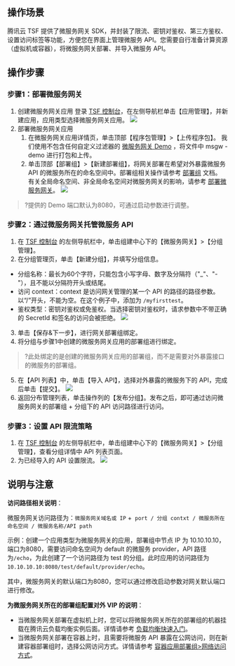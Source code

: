 ## 操作场景
腾讯云 TSF 提供了微服务网关 SDK，并封装了限流、密钥对鉴权、第三方鉴权、设置访问标签等功能，方便您在界面上管理微服务 API。您需要自行准备计算资源（虚拟机或容器），将微服务网关部署、并导入微服务 API。


## 操作步骤
### 步骤1：部署微服务网关
1. 创建微服务网关应用
   登录 [TSF 控制台](https://console.cloud.tencent.com/tsf?rid=1)，在左侧导航栏单击【应用管理】，并新建应用，应用类型选择微服务网关应用。
![](https://main.qcloudimg.com/raw/212e9845ca1f92a0de1defb28215b218.png)
2. 部署微服务网关应用
	1. 在微服务网关应用详情页，单击顶部【程序包管理】>【上传程序包】。
我们使用不包含任何自定义过滤器的 [微服务网关 Demo](https://alon-deployment-gz-1257356411.cos.ap-guangzhou.myqcloud.com/tsf-demo-simple-1.16.0.zip?_ga=1.250118594.510479937.1548238548) ，将文件中 msgw - demo 进行打包和上传。
	2. 单击顶部【部署组】>【新建部署组】，将网关部署在希望对外暴露微服务 API 的微服务所在的命名空间中。部署组相关操作请参考 [部署组](https://cloud.tencent.com/document/product/649/16932) 文档。
	有关全局命名空间、非全局命名空间对微服务网关的影响，请参考 [部署微服务网关](https://cloud.tencent.com/document/product/649/40200)。
![](https://main.qcloudimg.com/raw/b73e08360923a1bd485c59f7fec1fdf3.png)
>?提供的 Demo 端口默认为8080，可通过启动参数进行调整。



### 步骤2：通过微服务网关托管微服务 API
1. 在 [TSF 控制台](https://console.cloud.tencent.com/tsf?rid=1) 的左侧导航栏中，单击组建中心下的【微服务网关】>【分组管理】。
2. 在分组管理页，单击【新建分组】，并填写分组信息。
 - 分组名称：最长为60个字符，只能包含小写字母、数字及分隔符（"_"、"-"），且不能以分隔符开头或结尾。
 - 访问 context：context 是访问网关管理的某一个 API 的路径的路径参数。以“/”开头，不能为空。在这个例子中，添加为 `/myfirsttest`。
 - 鉴权类型：密钥对鉴权或免鉴权。当选择密钥对鉴权时，请求参数中不带正确的 SecretId 和签名的访问会被拒绝。
![](https://main.qcloudimg.com/raw/1deb7fb6fd50d6529ac5c3907fb6da73.png)
3. 单击【保存&下一步】，进行网关部署组绑定。
4. 将分组与步骤1中创建的微服务网关应用的部署组进行绑定。
>?此处绑定的是创建的微服务网关应用的部署组，而不是需要对外暴露接口的微服务的部署组。
5. 在【API 列表】中，单击【导入 API】，选择对外暴露的微服务下的 API，完成后单击【提交】。
![](https://main.qcloudimg.com/raw/a8f696129adf3367079dbfc7a3c9087f.png)
6. 返回分布管理列表，单击操作列的【发布分组】。发布之后，即可通过访问微服务网关的部署组 + 分组下的 API 访问路径进行访问。



### 步骤3：设置 API 限流策略
1. 在 [TSF 控制台](https://console.cloud.tencent.com/tsf?rid=1) 的左侧导航栏中，单击组建中心下的【微服务网关】>【分组管理】，查看分组详情中 API 列表页面。
2. 为已经导入的 API 设置限流。
	 ![](https://main.qcloudimg.com/raw/ff22be0e3b1f9befe37e5a08aad14f10.png)
	 
## 说明与注意	 
**访问路径相关说明**：

微服务网关访问路径为：`微服务网关域名或 IP` +` port / 分组 contxt / 微服务所在命名空间 / 微服务名称/API path`

示例：创建一个应用类型为微服务网关的应用，部署组中节点 IP 为 10.10.10.10，端口为8080，需要访问命名空间为 default 的微服务 provider，API 路径为`/echo`，为此创建了一个访问路径为 test 的分组。此时应用的访问路径为 `10.10.10.10:8080/test/default/provider/echo`。

其中，微服务网关的默认端口为8080，您可以通过修改启动参数对网关默认端口进行修改。


**为微服务网关所在的部署组配置对外 VIP 的说明**：
- 当微服务网关部署在虚拟机上时，您可以将微服务网关所在的部署组的机器挂载在腾讯云负载均衡实例后面。详情请参考 [负载均衡快速入门](https://cloud.tencent.com/document/product/214/8975)。
- 当微服务网关部署在容器上时，且需要将微服务 API 暴露在公网访问，则在新建容器部署组时，选择公网访问方式。详情请参考 [容器应用部署组>网络访问方式](https://cloud.tencent.com/document/product/649/15525)。
